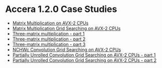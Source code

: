 [//]: # (Project: Accera)
[//]: # (Version: 1.2.0)

# Accera 1.2.0 Case Studies

* [Matrix Multiplication on AVX-2 CPUs](<Matrix%20Multiplication%20on%20AVX-2%20CPUs.md>)
* [Matrix Multiplication Grid Searching on AVX-2 CPUs](<Matrix%20Multiplication%20Grid%20Searching%20on%20AVX-2%20CPUs.md>)
* [Three-matrix multiplication - part 1](<Three-matrix%20multiplication%20-%20part%201.md>)
* [Three-matrix multiplication - part 2](<Three-matrix%20multiplication%20-%20part%202.md>)
* [Three-matrix multiplication - part 3](<Three-matrix%20multiplication%20-%20part%203.md>)
* [NCHWc Convolution Grid Searching on AVX-2 CPUs](<NCHWc%20Convolution%20Grid%20Searching%20on%20AVX-2%20CPUS.md>)
* [Partially Unrolled Convolution Grid Searching on AVX-2 CPUs - part 1](<Partially%20Unrolled%20Convolution%20Grid%20Searching%20on%20AVX-2%20CPUs%20-%20Part%201.md>)
* [Partially Unrolled Convolution Grid Searching on AVX-2 CPUs - part 2](<Partially%20Unrolled%20Convolution%20Grid%20Searching%20on%20AVX-2%20CPUs%20-%20Part%202.md>)
